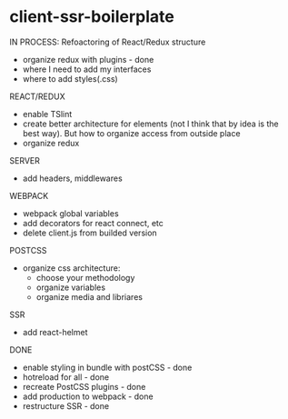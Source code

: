 # client-ssr-boilerplate

IN PROCESS:
Refoactoring of React/Redux structure
- organize redux with plugins - done
- where I need to add my interfaces
- where to add styles(.css)


REACT/REDUX
- enable TSlint
- create better architecture for elements (not I think that by idea is the best way). But how to organize access from outside place
- organize redux


SERVER
- add headers, middlewares

WEBPACK
- webpack global variables
- add decorators for react connect, etc
- delete client.js from builded version

POSTCSS
- organize css architecture:
    - choose your methodology
    - organize variables
    - organize media and libriares

SSR
- add react-helmet

DONE
- enable styling in bundle with postCSS - done
- hotreload for all - done
- recreate PostCSS plugins - done
- add production to webpack - done
- restructure SSR - done